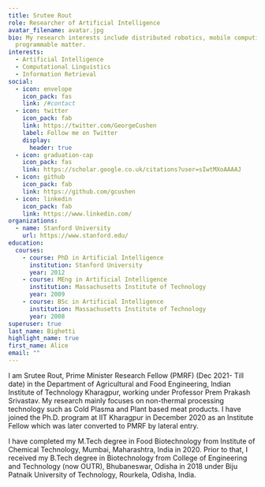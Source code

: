 ```yaml
---
title: Srutee Rout
role: Researcher of Artificial Intelligence
avatar_filename: avatar.jpg
bio: My research interests include distributed robotics, mobile computing and
  programmable matter.
interests:
  - Artificial Intelligence
  - Computational Linguistics
  - Information Retrieval
social:
  - icon: envelope
    icon_pack: fas
    link: /#contact
  - icon: twitter
    icon_pack: fab
    link: https://twitter.com/GeorgeCushen
    label: Follow me on Twitter
    display:
      header: true
  - icon: graduation-cap
    icon_pack: fas
    link: https://scholar.google.co.uk/citations?user=sIwtMXoAAAAJ
  - icon: github
    icon_pack: fab
    link: https://github.com/gcushen
  - icon: linkedin
    icon_pack: fab
    link: https://www.linkedin.com/
organizations:
  - name: Stanford University
    url: https://www.stanford.edu/
education:
  courses:
    - course: PhD in Artificial Intelligence
      institution: Stanford University
      year: 2012
    - course: MEng in Artificial Intelligence
      institution: Massachusetts Institute of Technology
      year: 2009
    - course: BSc in Artificial Intelligence
      institution: Massachusetts Institute of Technology
      year: 2008
superuser: true
last_name: Bighetti
highlight_name: true
first_name: Alice
email: ""
---
```

I am Srutee Rout, Prime Minister Research Fellow (PMRF) (Dec 2021- Till date) in the Department of Agricultural and Food Engineering, Indian Institute of Technology Kharagpur, working under Professor Prem Prakash Srivastav. My research mainly focuses on non-thermal processing technology such as Cold Plasma and Plant based meat products. I have joined the Ph.D. program at IIT Kharagpur in December 2020 as an Institute Fellow which was later converted to PMRF by lateral entry.


I have completed my M.Tech degree in Food Biotechnology from Institute of Chemical Technology, Mumbai, Maharashtra, India in 2020. Prior to that, I received my B.Tech degree in Biotechnology from College of Engineering and Technology (now OUTR), Bhubaneswar, Odisha in 2018 under Biju Patnaik University of Technology, Rourkela, Odisha, India.